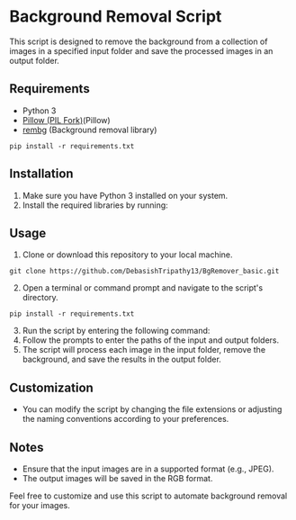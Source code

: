 # Background Removal Script

This script is designed to remove the background from a collection of images in a specified input folder and save the processed images in an output folder.

## Requirements
- Python 3
- [Pillow (PIL Fork)](https://pillow.readthedocs.io/en/stable/)(Pillow)
- [rembg](https://github.com/davidmjones/rembg) (Background removal library)
```
pip install -r requirements.txt
```
## Installation
1. Make sure you have Python 3 installed on your system.
2. Install the required libraries by running:

## Usage
1. Clone or download this repository to your local machine.
```
git clone https://github.com/DebasishTripathy13/BgRemover_basic.git
```
2. Open a terminal or command prompt and navigate to the script's directory.

```
pip install -r requirements.txt
```
3. Run the script by entering the following command:
4. Follow the prompts to enter the paths of the input and output folders.
5. The script will process each image in the input folder, remove the background, and save the results in the output folder.

## Customization
- You can modify the script by changing the file extensions or adjusting the naming conventions according to your preferences.

## Notes
- Ensure that the input images are in a supported format (e.g., JPEG).
- The output images will be saved in the RGB format.

Feel free to customize and use this script to automate background removal for your images.
